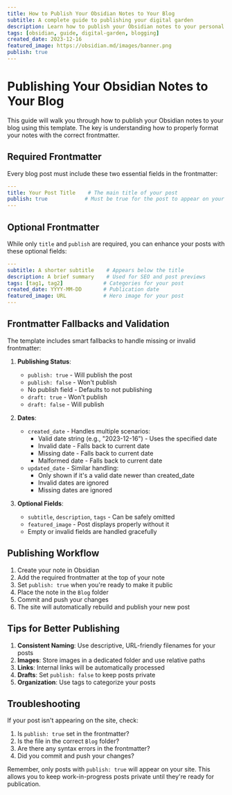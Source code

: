 ```yaml
---
title: How to Publish Your Obsidian Notes to Your Blog
subtitle: A complete guide to publishing your digital garden
description: Learn how to publish your Obsidian notes to your personal blog using this template, including all the necessary frontmatter configurations.
tags: [obsidian, guide, digital-garden, blogging]
created_date: 2023-12-16
featured_image: https://obsidian.md/images/banner.png
publish: true
---
```


# Publishing Your Obsidian Notes to Your Blog

This guide will walk you through how to publish your Obsidian notes to your blog using this template. The key is understanding how to properly format your notes with the correct frontmatter.

## Required Frontmatter

Every blog post must include these two essential fields in the frontmatter:

```yaml
---
title: Your Post Title    # The main title of your post
publish: true            # Must be true for the post to appear on your site
---
```

## Optional Frontmatter

While only `title` and `publish` are required, you can enhance your posts with these optional fields:

```yaml
---
subtitle: A shorter subtitle    # Appears below the title
description: A brief summary    # Used for SEO and post previews
tags: [tag1, tag2]             # Categories for your post
created_date: YYYY-MM-DD       # Publication date
featured_image: URL            # Hero image for your post
---
```

## Frontmatter Fallbacks and Validation

The template includes smart fallbacks to handle missing or invalid frontmatter:

1. **Publishing Status**:
   - `publish: true` - Will publish the post
   - `publish: false` - Won't publish
   - No publish field - Defaults to not publishing
   - `draft: true` - Won't publish
   - `draft: false` - Will publish

2. **Dates**:
   - `created_date` - Handles multiple scenarios:
     - Valid date string (e.g., "2023-12-16") - Uses the specified date
     - Invalid date - Falls back to current date
     - Missing date - Falls back to current date
     - Malformed date - Falls back to current date
   - `updated_date` - Similar handling:
     - Only shown if it's a valid date newer than created_date
     - Invalid dates are ignored
     - Missing dates are ignored

3. **Optional Fields**:
   - `subtitle`, `description`, `tags` - Can be safely omitted
   - `featured_image` - Post displays properly without it
   - Empty or invalid fields are handled gracefully


## Publishing Workflow

1. Create your note in Obsidian
2. Add the required frontmatter at the top of your note
3. Set `publish: true` when you're ready to make it public
4. Place the note in the `Blog` folder
5. Commit and push your changes
6. The site will automatically rebuild and publish your new post

## Tips for Better Publishing

1. **Consistent Naming**: Use descriptive, URL-friendly filenames for your posts
2. **Images**: Store images in a dedicated folder and use relative paths
3. **Links**: Internal links will be automatically processed
4. **Drafts**: Set `publish: false` to keep posts private
5. **Organization**: Use tags to categorize your posts


## Troubleshooting

If your post isn't appearing on the site, check:

1. Is `publish: true` set in the frontmatter?
2. Is the file in the correct `Blog` folder?
3. Are there any syntax errors in the frontmatter?
4. Did you commit and push your changes?

Remember, only posts with `publish: true` will appear on your site. This allows you to keep work-in-progress posts private until they're ready for publication.
